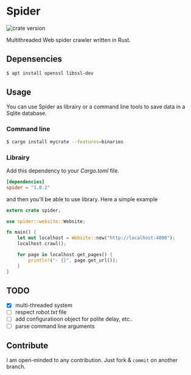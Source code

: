 # Spider

![crate version](https://img.shields.io/crates/v/spider.svg)

Multithreaded Web spider crawler written in Rust.

## Depensencies

~~~bash
$ apt install openssl libssl-dev
~~~

## Usage

You can use Spider as librairy or a command line tools to save data in a Sqlite database.

### Command line

~~~bash
$ cargo install mycrate --features=binaries
~~~

### Librairy

Add this dependency to your _Cargo.toml_ file.

~~~toml
[dependencies]
spider = "1.0.2"
~~~

and then you'll be able to use library. Here a simple example

~~~rust
extern crate spider;

use spider::website::Website;

fn main() {
    let mut localhost = Website::new("http://localhost:4000");
    localhost.crawl();

    for page in localhost.get_pages() {
        println!("- {}", page.get_url());
    }
}
~~~


## TODO

- [x] multi-threaded system
- [ ] respect _robot.txt_ file
- [ ] add configuratioon object for polite delay, etc..
- [ ] parse command line arguments

## Contribute

I am open-minded to any contribution. Just fork & `commit` on another branch.


